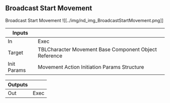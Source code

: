 ## Broadcast Start Movement
Broadcast Start Movement
![[../img/nd_img_BroadcastStartMovement.png]]

|Inputs||
|--|--|
| In | Exec |
| Target | TBLCharacter Movement Base Component Object Reference |
| Init Params | Movement Action Initiation Params Structure |

|Outputs||
|--|--|
| Out | Exec |
